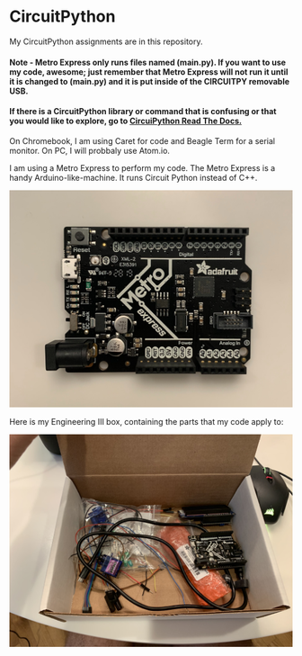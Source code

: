 # CircuitPython
My CircuitPython assignments are in this repository.

#### Note - Metro Express only runs files named (main.py). If you want to use my code, awesome; just remember that Metro Express will not run it until it is changed to (main.py) and it is put inside of the CIRCUITPY removable USB.

#### If there is a CircuitPython library or command that is confusing or that you would like to explore, go to [CircuiPython Read The Docs.](https://readthedocs.org/projects/circuitpython/)

On Chromebook, I am using Caret for code and Beagle Term for a serial monitor. On PC, I will probbaly use Atom.io.

I am using a Metro Express to perform my code. The Metro Express is a handy Arduino-like-machine. It runs Circuit Python instead of C++.

![Metro Express](/Hello_CircuitPython/Luke-Engineering_III-Metro_Express.jpg)

Here is my Engineering III box, containing the parts that my code apply to:

![Engineering Parts Box](/Hello_CircuitPython/Luke-Engineering_III-Parts_Box.jpg)

